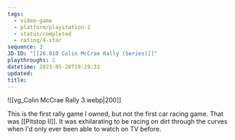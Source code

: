 ```yaml
---
tags:
  - video-game
  - platform/playstation-2
  - status/completed
  - rating/4-star
sequence: 3
JD-ID: "[[26.010 Colin McCrae Rally (Series)]]"
playthroughs: 1
datetime: 2023-05-28T19:19:33
updated: 
title: 
---
```

![[vg_Colin McCrae Rally 3.webp|200]]

This is the first rally game I owned, but not the first car racing game. That was [[Pitstop II]]. It was exhilarating to be racing on dirt through the curves when I'd only ever been able to watch on TV before.